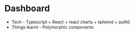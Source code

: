 # Dashboard
* Tech - Typescript + React + react charts + tailwind + auth0
* Things learnt - Polymorphic components